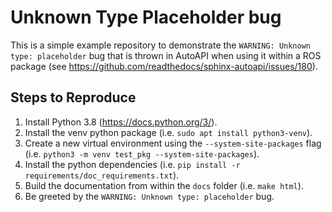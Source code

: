 # Unknown Type Placeholder bug

This is a simple example repository to demonstrate the `WARNING: Unknown type: placeholder` bug that is thrown in
AutoAPI when using it within a ROS package (see https://github.com/readthedocs/sphinx-autoapi/issues/180).

## Steps to Reproduce

1.  Install Python 3.8 (https://docs.python.org/3/).
2.  Install the venv python package (i.e. `sudo apt install python3-venv`).
3.  Create a new virtual environment using the `--system-site-packages` flag (i.e. `python3 -m venv test_pkg --system-site-packages`).
4.  Install the python dependencies (i.e. `pip install -r requirements/doc_requirements.txt`).
5.  Build the documentation from within the `docs` folder (i.e. `make html`).
6.  Be greeted by the `WARNING: Unknown type: placeholder` bug.

